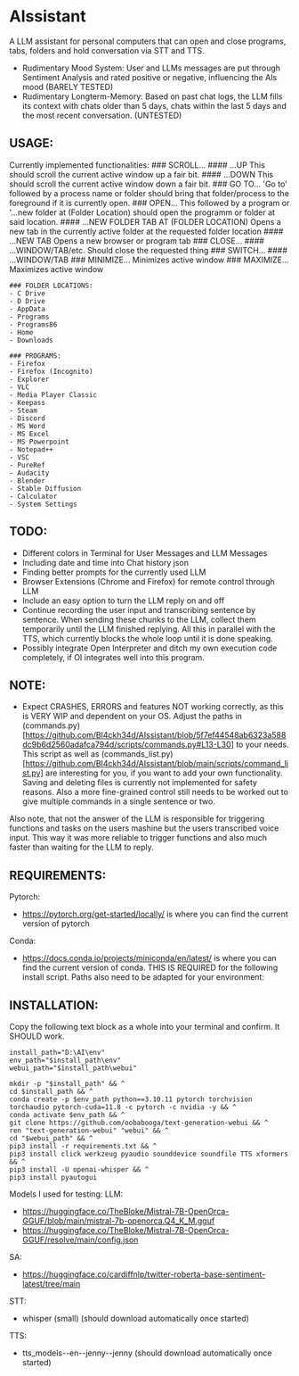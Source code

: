 # AIssistant

A LLM assistant for personal computers that can open and close programs, tabs, folders and hold conversation via STT and TTS.
- Rudimentary Mood System: User and LLMs messages are put through Sentiment Analysis and rated positive or negative, influencing the AIs mood (BARELY TESTED)
- Rudimentary Longterm-Memory: Based on past chat logs, the LLM fills its context with chats older than 5 days, chats within the last 5 days and the most recent conversation. (UNTESTED)

## USAGE:

Currently implemented functionalities:
    ### SCROLL...
        #### ...UP
            This should scroll the current active window up a fair bit.
        #### ...DOWN
            This should scroll the current active window down a fair bit.
    ### GO TO...
        'Go to' followed by a process name or folder should bring that folder/process to the foreground if it is currently open.
    ### OPEN...
        This followed by a program or '...new folder at (Folder Location) should open the programm or folder at said location.
        #### ...NEW FOLDER TAB AT (FOLDER LOCATION)
            Opens a new tab in the currently active folder at the requested folder location
        #### ...NEW TAB
            Opens a new browser or program tab
    ### CLOSE...
        #### ...WINDOW/TAB/etc.
            Should close the requested thing
    ### SWITCH...
        #### ...WINDOW/TAB
    ### MINIMIZE...
        Minimizes active window
    ### MAXIMIZE...
        Maximizes active window

    ### FOLDER LOCATIONS:
    - C Drive
    - D Drive
    - AppData
    - Programs
    - Programs86
    - Home
    - Downloads

    ### PROGRAMS:
    - Firefox
    - Firefox (Incognito)
    - Explorer
    - VLC
    - Media Player Classic
    - Keepass
    - Steam
    - Discord
    - MS Word
    - MS Excel
    - MS Powerpoint
    - Notepad++
    - VSC
    - PureRef
    - Audacity
    - Blender
    - Stable Diffusion
    - Calculator
    - System Settings

## TODO:

- Different colors in Terminal for User Messages and LLM Messages
- Including date and time into Chat history json
- Finding better prompts for the currently used LLM
- Browser Extensions (Chrome and Firefox) for remote control through LLM
- Include an easy option to turn the LLM reply on and off
- Continue recording the user input and transcribing sentence by sentence. When sending these chunks to the LLM, collect them temporarily until the LLM finished replying.
All this in parallel with the TTS, which currently blocks the whole loop until it is done speaking.
- Possibly integrate Open Interpreter and ditch my own execution code completely, if OI integrates well into this program.

## NOTE:
- Expect CRASHES, ERRORS and features NOT working correctly, as this is VERY WIP and dependent on your OS. Adjust the paths in (commands.py)[https://github.com/Bl4ckh34d/AIssistant/blob/5f7ef44548ab6323a588dc9b6d2560adafca794d/scripts/commands.py#L13-L30] to your needs. This script as well as (commands_list.py)[https://github.com/Bl4ckh34d/AIssistant/blob/main/scripts/command_list.py] are interesting for you, if you want to add your own functionality. Saving and deleting files is currently not implemented for safety reasons. Also a more fine-grained control still needs to be worked out to give multiple commands in a single sentence or two.

Also note, that not the answer of the LLM is responsible for triggering functions and tasks on the users mashine but the users transcribed voice input.
This way it was more reliable to trigger functions and also much faster than waiting for the LLM to reply.

## REQUIREMENTS:
Pytorch:
- https://pytorch.org/get-started/locally/ is where you can find the current version of pytorch

Conda:
- https://docs.conda.io/projects/miniconda/en/latest/ is where you can find the current version of conda. THIS IS REQUIRED for the following install script. Paths also need to be adapted for your environment:


## INSTALLATION:
Copy the following text block as a whole into your terminal and confirm. It SHOULD work.

```shell
install_path="D:\AI\env"
env_path="$install_path\env"
webui_path="$install_path\webui"

mkdir -p "$install_path" && ^
cd $install_path && ^
conda create -p $env_path python==3.10.11 pytorch torchvision torchaudio pytorch-cuda=11.8 -c pytorch -c nvidia -y && ^
conda activate $env_path && ^
git clone https://github.com/oobabooga/text-generation-webui && ^
ren "text-generation-webui" "webui" && ^
cd "$webui_path" && ^
pip3 install -r requirements.txt && ^
pip3 install click werkzeug pyaudio sounddevice soundfile TTS xformers && ^
pip3 install -U openai-whisper && ^
pip3 install pyautogui
```

Models I used for testing:
LLM:
- https://huggingface.co/TheBloke/Mistral-7B-OpenOrca-GGUF/blob/main/mistral-7b-openorca.Q4_K_M.gguf
- https://huggingface.co/TheBloke/Mistral-7B-OpenOrca-GGUF/resolve/main/config.json

SA:
- https://huggingface.co/cardiffnlp/twitter-roberta-base-sentiment-latest/tree/main

STT:
- whisper (small) (should download automatically once started)

TTS:
- tts_models--en--jenny--jenny (should download automatically once started)